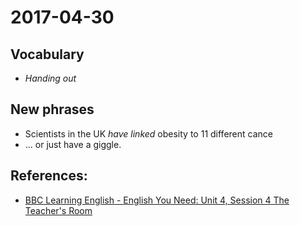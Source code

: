 # 2017-04-30

## Vocabulary

- *Handing out*

## New phrases
- Scientists in the UK *have linked* obesity to 11 different cance
- ... or just have a giggle.

## References:
- [BBC Learning English - English You Need: Unit 4, Session 4 The Teacher's Room](http://www.bbc.co.uk/learningenglish/english/course/english-you-need/unit-4/session-4)
